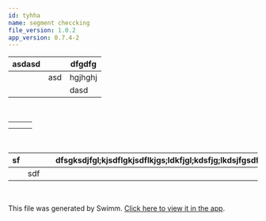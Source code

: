 ```yaml
---
id: tyhha
name: segment checcking
file_version: 1.0.2
app_version: 0.7.4-2
---
```


|asdasd|   |dfgdfg |
|------|---|-------|
|      |asd|hgjhghj|
|      |   |dasd   |

<br/>

| | | |
|---|-|---|
| | | |
| | | |

<br/>

|sf|   | |dfsgksdjfgl;kjsdflgkjsdflkjgs;ldkfjgl;kdsfjg;lkdsjfgsdfgsdfgdsfg| | | |
|--|---|---|----------------------------------------------------------------|---|-|---|
|  |sdf| |                                                                | | | |

<br/>

This file was generated by Swimm. [Click here to view it in the app](http://localhost:5000/repos/Z2l0aHViJTNBJTNBc3Rva2Utd2VhdGhlciUzQSUzQUFkZGllQ29oZW4=/docs/tyhha).